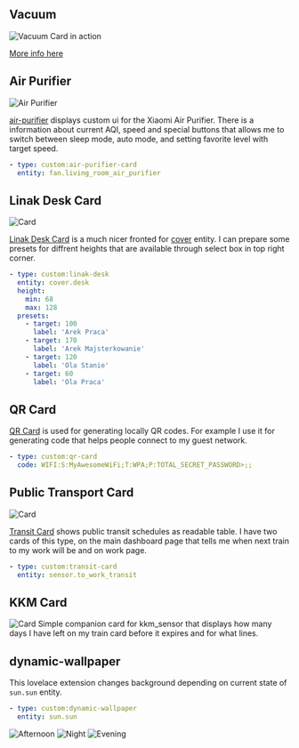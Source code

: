 ## Vacuum
![Vacuum Card in action](vacuum.png)

[More info here](/Software/Vacuum)

## Air Purifier
![Air Purifier](air_purifier.gif)

[air-purifier](https://github.com/macbury/SmartHouse/tree/master/home-assistant/www/custom-lovelace/air-purifier) displays custom ui for the Xiaomi Air Purifier. There is a information about current AQI, speed and special buttons that allows me to switch between sleep mode, auto mode, and setting favorite level with target speed.

```yaml
- type: custom:air-purifier-card
  entity: fan.living_room_air_purifier
```

## Linak Desk Card
![Card](linak.gif)

[Linak Desk Card](https://github.com/macbury/SmartHouse/blob/master/home-assistant/www/custom-lovelace/linak-desk/card.js) is a much nicer fronted for [cover](https://www.home-assistant.io/components/cover.mqtt/) entity. I can prepare some presets for diffrent heights that are available through select box in top right corner.

```yaml
- type: custom:linak-desk
  entity: cover.desk
  height:
    min: 68
    max: 128
  presets:
    - target: 100
      label: 'Arek Praca'
    - target: 170
      label: 'Arek Majsterkowanie'
    - target: 120
      label: 'Ola Stanie'
    - target: 60
      label: 'Ola Praca'
```

## QR Card

[QR Card](https://github.com/macbury/SmartHouse/blob/master/home-assistant/www/custom-lovelace/qr-card/card.js) is used for generating locally QR codes. For example I use it for generating code that helps people connect to my guest network.

```yaml
- type: custom:qr-card
  code: WIFI:S:MyAwesomeWiFi;T:WPA;P:TOTAL_SECRET_PASSWORD>;;
```

## Public Transport Card
![Card](public_transit.png)

[Transit Card](https://github.com/macbury/SmartHouse/blob/master/home-assistant/www/custom-lovelace/transit/card.js) shows public transit schedules as readable table. I have two cards of this type, on the main dashboard page that tells me when next train to my work will be and on work page.

```yaml
- type: custom:transit-card
  entity: sensor.to_work_transit
```

## KKM Card

![Card](kkm.png)
Simple companion card for kkm_sensor that displays how many days I have left on my train card before it expires and for what lines.

## dynamic-wallpaper

This lovelace extension changes background depending on current state of `sun.sun` entity.

```yaml
- type: custom:dynamic-wallpaper
  entity: sun.sun
```

![Afternoon](afternoon.png)
![Night](night.png)
![Evening](evening.png)
